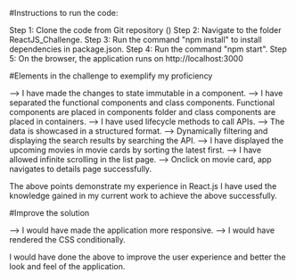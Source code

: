 #Instructions to run the code:

 

Step 1: Clone the code from Git repository ()
Step 2: Navigate to the folder ReactJS_Challenge.
Step 3: Run the command "npm install" to install dependencies in package.json.
Step 4: Run the command "npm start".
Step 5: On the browser, the application runs on http://localhost:3000

 

#Elements in the challenge to exemplify my proficiency

 

--> I have made the changes to state immutable in a component. 
--> I have separated the functional components and class components. 
    Functional components are placed in components folder and class components are placed in containers.
--> I have used lifecycle methods to call APIs.
--> The data is showcased in a structured format.
--> Dynamically filtering and displaying the search results by searching the API.
--> I have displayed the upcoming movies in movie cards by sorting the latest first.
--> I have allowed infinite scrolling in the list page.
--> Onclick on movie card, app navigates to details page successfully.

 

The above points demonstrate my experience in React.js
I have used the knowledge gained in my current work to achieve the above successfully.

 

#Improve the solution

 

--> I would have made the application more responsive.
--> I would have rendered the CSS conditionally.

 
I would have done the above to improve the user experience and better the look and feel of the application.